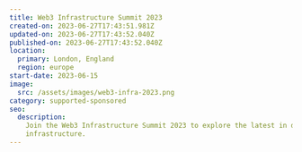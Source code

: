 ```yaml
---
title: Web3 Infrastructure Summit 2023
created-on: 2023-06-27T17:43:51.981Z
updated-on: 2023-06-27T17:43:52.040Z
published-on: 2023-06-27T17:43:52.040Z
location:
  primary: London, England
  region: europe
start-date: 2023-06-15
image:
  src: /assets/images/web3-infra-2023.png
category: supported-sponsored
seo:
  description:
    Join the Web3 Infrastructure Summit 2023 to explore the latest in decentralized
    infrastructure.
---
```

